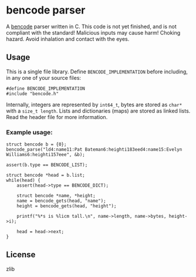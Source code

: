 # bencode parser

A [bencode](https://en.wikipedia.org/wiki/Bencode) parser written in C. This code is not yet finished, and is not compliant with the standard! Malicious inputs may cause harm! Choking hazard. Avoid inhalation and contact with the eyes.

## Usage

This is a single file library. Define `BENCODE_IMPLEMENTATION` before including, in any one of your source files:

	#define BENCODE_IMPLEMENTATION
	#include "bencode.h"

Internally, integers are represented by `int64_t`, bytes are stored as `char*` with a `size_t length`. Lists and dictionaries (maps) are stored as linked lists. Read the header file for more information.

### Example usage:

	struct bencode b = {0};
	bencode_parse("ld4:name11:Pat Bateman6:heighti183eed4:name15:Evelyn Williams6:heighti157eee", &b);

	assert(b.type == BENCODE_LIST);
	
	struct bencode *head = b.list;
	while(head) {
		assert(head->type == BENCODE_DICT);
		
		struct bencode *name, *height;
		name = bencode_gets(head, "name");
		height = bencode_gets(head, "height");
		
		printf("%*s is %licm tall.\n", name->length, name->bytes, height->i);
		
		head = head->next;
	}

## License

zlib
